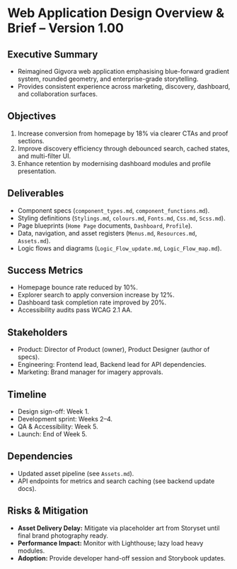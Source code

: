 # Web Application Design Overview & Brief – Version 1.00

## Executive Summary
- Reimagined Gigvora web application emphasising blue-forward gradient system, rounded geometry, and enterprise-grade storytelling.
- Provides consistent experience across marketing, discovery, dashboard, and collaboration surfaces.

## Objectives
1. Increase conversion from homepage by 18% via clearer CTAs and proof sections.
2. Improve discovery efficiency through debounced search, cached states, and multi-filter UI.
3. Enhance retention by modernising dashboard modules and profile presentation.

## Deliverables
- Component specs (`component_types.md`, `component_functions.md`).
- Styling definitions (`Stylings.md`, `colours.md`, `Fonts.md`, `Css.md`, `Scss.md`).
- Page blueprints (`Home Page` documents, `Dashboard`, `Profile`).
- Data, navigation, and asset registers (`Menus.md`, `Resources.md`, `Assets.md`).
- Logic flows and diagrams (`Logic_Flow_update.md`, `Logic_Flow_map.md`).

## Success Metrics
- Homepage bounce rate reduced by 10%.
- Explorer search to apply conversion increase by 12%.
- Dashboard task completion rate improved by 20%.
- Accessibility audits pass WCAG 2.1 AA.

## Stakeholders
- Product: Director of Product (owner), Product Designer (author of specs).
- Engineering: Frontend lead, Backend lead for API dependencies.
- Marketing: Brand manager for imagery approvals.

## Timeline
- Design sign-off: Week 1.
- Development sprint: Weeks 2–4.
- QA & Accessibility: Week 5.
- Launch: End of Week 5.

## Dependencies
- Updated asset pipeline (see `Assets.md`).
- API endpoints for metrics and search caching (see backend update docs).

## Risks & Mitigation
- **Asset Delivery Delay:** Mitigate via placeholder art from Storyset until final brand photography ready.
- **Performance Impact:** Monitor with Lighthouse; lazy load heavy modules.
- **Adoption:** Provide developer hand-off session and Storybook updates.
